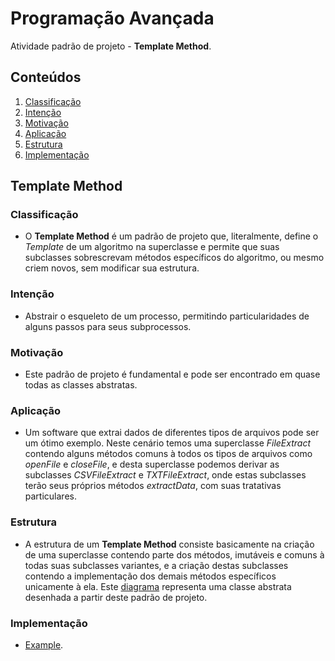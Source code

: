 # Programação Avançada

Atividade padrão de projeto - **Template Method**.

## Conteúdos

1. [Classificação](https://github.com/igorgodoy/cco-programacao-avancada-template-method#classifica%C3%A7%C3%A3o)
2. [Intenção](https://github.com/igorgodoy/cco-programacao-avancada-template-method#inten%C3%A7%C3%A3o)
3. [Motivação](https://github.com/igorgodoy/cco-programacao-avancada-template-method#motiva%C3%A7%C3%A3o)
4. [Aplicação](https://github.com/igorgodoy/cco-programacao-avancada-template-method#aplica%C3%A7%C3%A3o)
5. [Estrutura](https://github.com/igorgodoy/cco-programacao-avancada-template-method#estrutura)
6. [Implementação](https://github.com/igorgodoy/cco-programacao-avancada-template-method#implementa%C3%A7%C3%A3o)

## Template Method

### Classificação

- O **Template Method** é um padrão de projeto que, literalmente, define o *Template* de um algoritmo na superclasse e permite que suas subclasses sobrescrevam métodos específicos do algoritmo, ou mesmo criem novos, sem modificar sua estrutura.

### Intenção

- Abstrair o esqueleto de um processo, permitindo particularidades de alguns passos para seus subprocessos.

### Motivação

- Este padrão de projeto é fundamental e pode ser encontrado em quase todas as classes abstratas.

### Aplicação

- Um software que extrai dados de diferentes tipos de arquivos pode ser um ótimo exemplo. Neste cenário temos uma superclasse *FileExtract* contendo alguns métodos comuns à todos os tipos de arquivos como *openFile* e *closeFile*, e desta superclasse podemos derivar as subclasses *CSVFileExtract* e *TXTFileExtract*, onde estas subclasses terão seus próprios métodos *extractData*, com suas tratativas particulares.

### Estrutura

- A estrutura de um **Template Method** consiste basicamente na criação de uma superclasse contendo parte dos métodos, imutáveis e comuns à todas suas subclasses variantes, e a criação destas subclasses contendo a implementação dos demais métodos específicos unicamente à ela. Este [diagrama](https://refactoring.guru/images/patterns/diagrams/template-method/structure.png) representa uma classe abstrata desenhada a partir deste padrão de projeto.

### Implementação

- [Example](https://github.com/igorgodoy/cco-programacao-avancada-template-method/tree/master/example).
